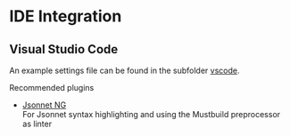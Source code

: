 # IDE Integration

## Visual Studio Code

An example settings file can be found in the subfolder [vscode](./vscode).

Recommended plugins

- [Jsonnet NG](https://marketplace.visualstudio.com/items?itemName=Sebbia.jsonnetng)  
  For Jsonnet syntax highlighting and using the Mustbuild preprocessor as linter
